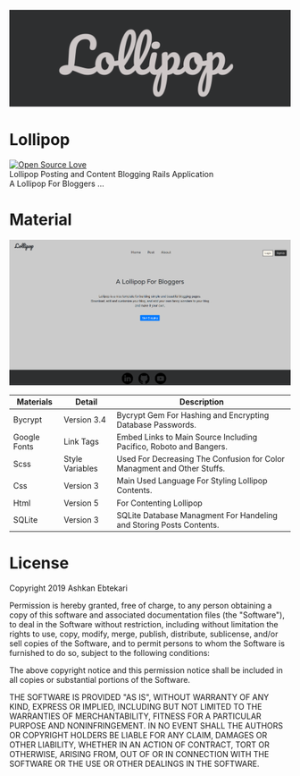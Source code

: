 ![Header](Lollipop.png)
# Lollipop
[![Open Source Love](https://badges.frapsoft.com/os/v3/open-source.svg?v=103)](https://github.com/ellerbrock/open-source-badges/) <br>
Lollipop Posting and Content Blogging Rails Application <br>
A Lollipop For Bloggers ...

# Material
![Body](LollipopEnv.png)

| Materials | Detail | Description |
| ---------- | ----------- | ----------- |
| Bycrypt | Version 3.4 | Bycrypt Gem For Hashing and Encrypting Database Passwords. |
| Google Fonts | Link Tags | Embed Links to Main Source Including Pacifico, Roboto and Bangers.  |
| Scss | Style Variables | Used For Decreasing The Confusion for Color Managment and Other Stuffs. |
| Css | Version 3 | Main Used Language For Styling Lollipop Contents. |
| Html | Version 5 | For Contenting Lollipop |
| SQLite | Version 3 | SQLite Database Managment For Handeling and Storing Posts Contents. |


# License
Copyright 2019 Ashkan Ebtekari

Permission is hereby granted, free of charge, to any person obtaining a copy of this software and associated documentation files (the "Software"), to deal in the Software without restriction, including without limitation the rights to use, copy, modify, merge, publish, distribute, sublicense, and/or sell copies of the Software, and to permit persons to whom the Software is furnished to do so, subject to the following conditions:

The above copyright notice and this permission notice shall be included in all copies or substantial portions of the Software.

THE SOFTWARE IS PROVIDED "AS IS", WITHOUT WARRANTY OF ANY KIND, EXPRESS OR IMPLIED, INCLUDING BUT NOT LIMITED TO THE WARRANTIES OF MERCHANTABILITY, FITNESS FOR A PARTICULAR PURPOSE AND NONINFRINGEMENT. IN NO EVENT SHALL THE AUTHORS OR COPYRIGHT HOLDERS BE LIABLE FOR ANY CLAIM, DAMAGES OR OTHER LIABILITY, WHETHER IN AN ACTION OF CONTRACT, TORT OR OTHERWISE, ARISING FROM, OUT OF OR IN CONNECTION WITH THE SOFTWARE OR THE USE OR OTHER DEALINGS IN THE SOFTWARE.
